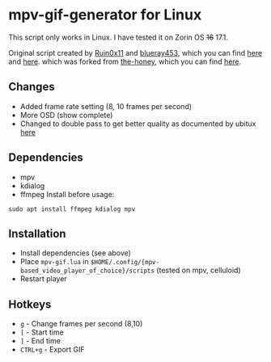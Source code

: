 # mpv-gif-generator for Linux

This script only works in Linux. I have tested it on Zorin OS ~~16~~ 17.1. 

Original script created by [Ruin0x11](https://github.com/Ruin0x11) and [blueray453](https://github.com/blueray453), which you can find [here](https://gist.github.com/Ruin0x11/8fae0a9341b41015935f76f913b28d2a) and [here](https://github.com/blueray453/linux-mpv-gif-generator). which was forked from [the-honey](https://github.com/the-honey), which you can find [here](https://github.com/the-honey/mpv-gif-generator).

## Changes
- Added frame rate setting (8, 10 frames per second)
- More OSD (show complete)
- Changed to double pass to get better quality as documented by ubitux [here](https://blog.pkh.me/p/21-high-quality-gif-with-ffmpeg.html)

## Dependencies
- mpv
- kdialog
- ffmpeg
Install before usage:
```
sudo apt install ffmpeg kdialog mpv
```

## Installation
- Install dependencies (see above)
- Place `mpv-gif.lua` in `$HOME/.config/{mpv-based_video_player_of_choice}/scripts` (tested on mpv, celluloid)
- Restart player

## Hotkeys

* `g` - Change frames per second (8,10)
* `[` - Start time
* `]` - End time
* `CTRL+g` - Export GIF



